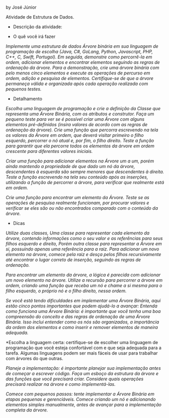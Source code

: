 by José Júnior

Atividade de Estrutura de Dados.

* Descrição da atividade:

* O quê você irá fazer

*Implemente uma estrutura de dados Árvore binária em sua linguagem de programação de escolha (Java, C#, GoLang, Python, Javascript, PHP, C++, C, Swift, Portugol). Em seguida, demonstre como percorrê-la em ordem, adicionar elementos e encontrar elementos seguindo as regras de ordenação da árvore. Para a demonstração, crie uma árvore binária com pelo menos cinco elementos e execute as operações de percurso em ordem, adição e pesquisa de elementos. Certifique-se de que a árvore permaneça válida e organizada após cada operação realizada com pequenos testes.*

* Detalhamento

*Escolha uma linguagem de programação e crie a definição da Classe que representa uma Árvore Binária, com os atributos e construtor. Faça um pequeno teste para ver se é possível criar uma Árvore com alguns elementos pré-definidos (insira valores de acordo com as regras de ordenação da árvore). Crie uma função que percorra escrevendo na tela os valores da Árvore em ordem, que deverá visitar primeiro o filho esquerdo, percorrer o nó atual e, por fim, o filho direito. Teste a função para garantir que ela percorre todos os elementos da árvore em ordem crescente para diferentes valores iniciais.*

*Criar uma função para adicionar elementos na Árvore um a um, porém ainda mantendo a propriedade de que dado um nó da árvore, descendentes à esquerda são sempre menores que descendentes à direita. Teste a função escrevendo na tela seu conteúdo após as inserções, utilizando a função de percorrer a árvore, para verificar que realmente está em ordem.*

*Crie uma função para encontrar um elemento da Árvore. Teste se as operações de pesquisa realmente funcionam, por procurar valores e verificar se eles são ou não encontrados comparado com o conteúdo da árvore.*

* Dicas

*Utilize duas classes, Uma classe para representar cada elemento da árvore, contendo informações como o seu valor e as referências para seus filhos esquerdo e direito, Porém outra classe para representar a Árvore em si, possuindo apenas uma referência para a raiz.
Para adicionar um novo elemento na árvore, comece pela raiz e desça pelos filhos recursivamente até encontrar o lugar correto de inserção, seguindo as regras de ordenação.*

*Para encontrar um elemento da árvore, a lógica é parecida com adicionar um novo elemento na árvore. Utilize a recursão para percorrer a árvore em ordem, criando uma função que receba um nó e chame a si mesma para o filho esquerdo, o próprio nó e o filho direito, nessa ordem.*

*Se você está tendo dificuldades em implementar uma Árvore Binária, aqui estão cinco pontos importantes que podem ajudá-lo a avançar: Entenda como funciona uma Árvore Binária: é importante que você tenha uma boa compreensão do conceito e das regras de ordenação de uma Árvore Binária. Isso inclui entender como os nós são organizados, a importância da ordem dos elementos e como inserir e remover elementos de maneira adequada.*

*Escolha a linguagem certa: certifique-se de escolher uma linguagem de programação que você esteja confortável com e que seja adequada para a tarefa. Algumas linguagens podem ser mais fáceis de usar para trabalhar com árvores do que outras.

*Planeje a implementação: é importante planejar sua implementação antes de começar a escrever código. Faça um esboço da estrutura da árvore e das funções que você precisará criar. Considere quais operações precisará realizar na árvore e como implementá-las.*

*Comece com pequenos passos: tente implementar a Árvore Binária em etapas pequenas e gerenciáveis. Comece criando um nó e adicionando elementos simples manualmente, antes de avançar para a implementação completa da árvore.*